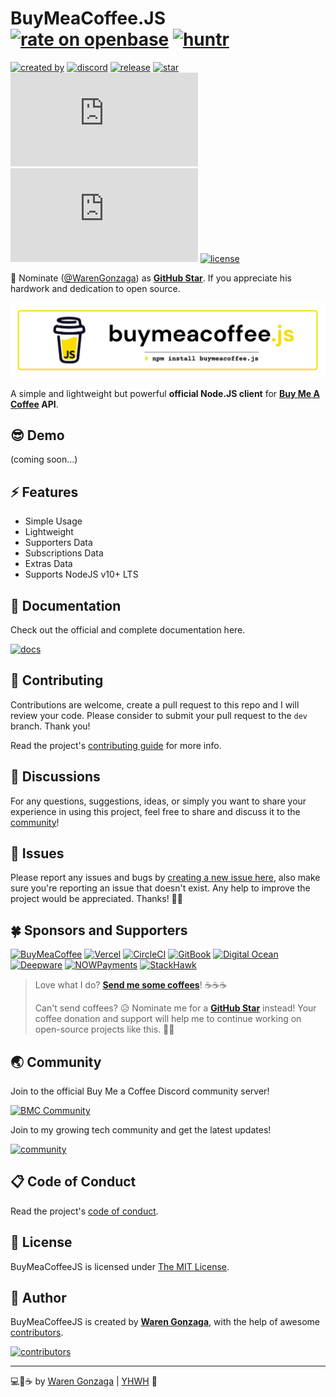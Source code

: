 # BuyMeaCoffee.JS [![rate on openbase](https://badges.openbase.com/js/rating/buymeacoffee.js.svg)](https://openbase.com/js/buymeacoffee.js?utm_source=embedded&utm_medium=badge&utm_campaign=rate-badge) [![huntr](https://cdn.huntr.dev/huntr_security_badge_mono.svg)](https://huntr.dev)

[![created by](https://img.shields.io/badge/created%20by-Waren%20Gonzaga-blue.svg?longCache=true&style=flat-square)](https://github.com/warengonzaga) [![discord](https://img.shields.io/discord/659684980137656340?color=%235865F2&label=discord&logo=discord&logoColor=white&style=flat-square)](https://wrngnz.ga/discord) [![release](https://img.shields.io/github/release/warengonzaga/buymeacoffee.js.svg?style=flat-square)](https://github.com/warengonzaga/buymeacoffee.js/releases) [![star](https://img.shields.io/github/stars/warengonzaga/buymeacoffee.js.svg?style=flat-square)](https://github.com/warengonzaga/buymeacoffee.js/stargazers) ![size](https://img.shields.io/github/size/warengonzaga/buymeacoffee.js/dist/main.js?color=green&style=flat-square) ![npm downloads](https://img.shields.io/npm/dt/buymeacoffee.js?color=red&style=flat-square) [![license](https://img.shields.io/github/license/warengonzaga/buymeacoffee.js.svg?style=flat-square)](https://github.com/warengonzaga/buymeacoffee.js/blob/main/LICENSE)

📢 Nominate ([@WarenGonzaga](https://warengonzaga.com)) as **[GitHub Star](https://stars.github.com/nominate)**. If you appreciate his hardwork and dedication to open source.

[![repo banner](.github/img/repo_banner.png)](https://buymeacoffee.js.org)

A simple and lightweight but powerful **official Node.JS client** for **[Buy Me A Coffee](https://buymeacoff.ee/?via=WarenGonzaga) API**.

## 😎 Demo

(coming soon...)

## ⚡ Features

- Simple Usage
- Lightweight
- Supporters Data
- Subscriptions Data
- Extras Data
- Supports NodeJS v10+ LTS

## 📖 Documentation

Check out the official and complete documentation here.

[![docs](https://img.shields.io/badge/docs-docs.warengonzaga.com/buymeacoffeejs-blue.svg?longCache=true&style=for-the-badge)](https://docs.warengonzaga.com/buymeacoffeejs)

## 🎯 Contributing

Contributions are welcome, create a pull request to this repo and I will review your code. Please consider to submit your pull request to the `dev` branch. Thank you!

Read the project's [contributing guide](./CONTRIBUTING.md) for more info.

## 💬 Discussions

For any questions, suggestions, ideas, or simply you want to share your experience in using this project, feel free to share and discuss it to the [community](https://github.com/warengonzaga/buymeacofee.js/discussions)!

## 🐛 Issues

Please report any issues and bugs by [creating a new issue here](https://github.com/warengonzaga/buymeacoffee.js/issues/new/choose), also make sure you're reporting an issue that doesn't exist. Any help to improve the project would be appreciated. Thanks! 🙏✨

## 🍀 Sponsors and Supporters

[![BuyMeaCoffee](https://img.shields.io/badge/Buymeacoffee-%23FFDD00.svg?&style=for-the-badge&logo=buy-me-a-coffee&logoColor=black)](https://buymeacoff.ee/warengonzaga) [![Vercel](https://img.shields.io/badge/Vercel-%23000.svg?&style=for-the-badge&logo=vercel&logoColor=white)](https://vercel.com) [![CircleCI](https://img.shields.io/badge/CircleCI-%23000.svg?&style=for-the-badge&logo=CircleCI&logoColor=white)](https://vercel.com) [![GitBook](https://img.shields.io/badge/GitBook-%233884FF.svg?&style=for-the-badge&logo=gitbook&logoColor=white)](https://gitbook.io) [![Digital Ocean](https://img.shields.io/badge/Digital%20Ocean-%230080ff.svg?&style=for-the-badge&logo=digitalocean&logoColor=white)](https://digitalocean.com) [![Deepware](https://img.shields.io/badge/deepware-%23cb2653.svg?&style=for-the-badge&logoColor=white)](https://deepware.ai/) [![NOWPayments](https://img.shields.io/badge/NOWPayments-%2364ACFF.svg?&style=for-the-badge&logoColor=white)](https://nowpayments.io) [![StackHawk](https://img.shields.io/badge/Stackhawk-%2300CBC6.svg?&style=for-the-badge&logoColor=white)](https://stackhawk.com)

> Love what I do? **[Send me some coffees](https://warengonzaga.com/donate)**! ☕☕☕
>
> Can't send coffees? 😥 Nominate me for a **[GitHub Star](https://stars.github.com/nominate)** instead!
> Your coffee donation and support will help me to continue working on open-source projects like this. 🙏😇

## 🌏 Community

Join to the official Buy Me a Coffee Discord community server!

[![BMC Community](https://discordapp.com/api/guilds/750619856130539572/widget.png?style=banner3)](https://discord.gg/GFBQvyEJ98)

Join to my growing tech community and get the latest updates!

[![community](https://discordapp.com/api/guilds/694612151444439081/widget.png?style=banner2)](https://wareneutron.com/discord)

## 📋 Code of Conduct

Read the project's [code of conduct](./CODE_OF_CONDUCT.md).

## 📃 License

BuyMeaCoffeeJS is licensed under [The MIT License](https://opensource.org/licenses/MIT).

## 📝 Author

BuyMeaCoffeeJS is created by **[Waren Gonzaga](https://github.com/warengonzaga)**, with the help of awesome [contributors](https://github.com/warengonzaga/buymeacoffee.js/graphs/contributors).

[![contributors](https://contrib.rocks/image?repo=warengonzaga/buymeacoffee.js)](https://github.com/warengonzaga/buymeacoffee.js/graphs/contributors)

---

💻💖☕ by [Waren Gonzaga](https://warengonzaga.com) | [YHWH](https://youtu.be/9vh6Dz9oh8I?t=85) 🙏
